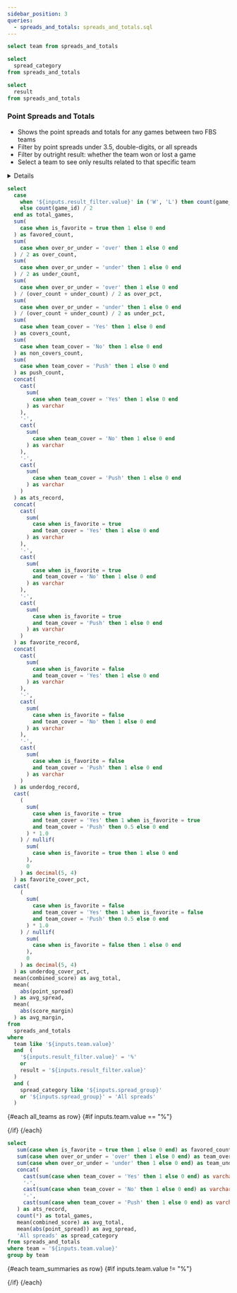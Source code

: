 ```yaml
---
sidebar_position: 3
queries:
  - spreads_and_totals: spreads_and_totals.sql
---
```


```sql teams
select team from spreads_and_totals
```

```sql spread_query
select 
  spread_category
from spreads_and_totals
```

```sql result_filter
select 
  result
from spreads_and_totals
```

### Point Spreads and Totals 

- Shows the point spreads and totals for any games between two FBS teams
- Filter by point spreads under 3.5, double-digits, or all spreads
- Filter by outright result: whether the team won or lost a game
- Select a team to see only results related to that specific team

<Details title="Notes">

This data excludes results for games against FCS teams. 

The table shows one row per team, so total games count should be half of the number of rows present in the table unless you're filtering by the outright result as a win or loss. 
</Details>

<ButtonGroup
    data={spread_query} 
    name=spread_group
    title="Filter by point spread"
    defaultValue="All spreads">
    <ButtonGroupItem valueLabel = "All spreads" value="All spreads" default/>
    <ButtonGroupItem valueLabel = "Double-digits" value="Double-digits" />
    <ButtonGroupItem valueLabel = "3.5 or less" value="3.5 or less" />
</ButtonGroup>

<div>
<Dropdown name=result_filter title="Outright result" >
    <DropdownOption valueLabel ="All" value ="%" default/>
    <DropdownOption valueLabel = "Win" value ="W" />
    <DropdownOption valueLabel = "Loss" value ="L" />
</Dropdown>
</div>


```sql all_teams
select 
  case 
    when '${inputs.result_filter.value}' in ('W', 'L') then count(game_id)
    else count(game_id) / 2 
  end as total_games,
  sum(
    case when is_favorite = true then 1 else 0 end
  ) as favored_count, 
  sum(
    case when over_or_under = 'over' then 1 else 0 end
  ) / 2 as over_count, 
  sum(
    case when over_or_under = 'under' then 1 else 0 end
  ) / 2 as under_count, 
  sum(
    case when over_or_under = 'over' then 1 else 0 end
  ) / (over_count + under_count) / 2 as over_pct, 
  sum(
    case when over_or_under = 'under' then 1 else 0 end
  ) / (over_count + under_count) / 2 as under_pct, 
  sum(
    case when team_cover = 'Yes' then 1 else 0 end
  ) as covers_count, 
  sum(
    case when team_cover = 'No' then 1 else 0 end
  ) as non_covers_count, 
  sum(
    case when team_cover = 'Push' then 1 else 0 end
  ) as push_count, 
  concat(
    cast(
      sum(
        case when team_cover = 'Yes' then 1 else 0 end
      ) as varchar
    ), 
    '-', 
    cast(
      sum(
        case when team_cover = 'No' then 1 else 0 end
      ) as varchar
    ), 
    '-', 
    cast(
      sum(
        case when team_cover = 'Push' then 1 else 0 end
      ) as varchar
    )
  ) as ats_record, 
  concat(
    cast(
      sum(
        case when is_favorite = true 
        and team_cover = 'Yes' then 1 else 0 end
      ) as varchar
    ), 
    '-', 
    cast(
      sum(
        case when is_favorite = true 
        and team_cover = 'No' then 1 else 0 end
      ) as varchar
    ), 
    '-', 
    cast(
      sum(
        case when is_favorite = true 
        and team_cover = 'Push' then 1 else 0 end
      ) as varchar
    )
  ) as favorite_record, 
  concat(
    cast(
      sum(
        case when is_favorite = false 
        and team_cover = 'Yes' then 1 else 0 end
      ) as varchar
    ), 
    '-', 
    cast(
      sum(
        case when is_favorite = false 
        and team_cover = 'No' then 1 else 0 end
      ) as varchar
    ), 
    '-', 
    cast(
      sum(
        case when is_favorite = false 
        and team_cover = 'Push' then 1 else 0 end
      ) as varchar
    )
  ) as underdog_record, 
  cast(
    (
      sum(
        case when is_favorite = true 
        and team_cover = 'Yes' then 1 when is_favorite = true 
        and team_cover = 'Push' then 0.5 else 0 end
      ) * 1.0
    ) / nullif(
      sum(
        case when is_favorite = true then 1 else 0 end
      ), 
      0
    ) as decimal(5, 4)
  ) as favorite_cover_pct, 
  cast(
    (
      sum(
        case when is_favorite = false 
        and team_cover = 'Yes' then 1 when is_favorite = false 
        and team_cover = 'Push' then 0.5 else 0 end
      ) * 1.0
    ) / nullif(
      sum(
        case when is_favorite = false then 1 else 0 end
      ), 
      0
    ) as decimal(5, 4)
  ) as underdog_cover_pct, 
  mean(combined_score) as avg_total, 
  mean(
    abs(point_spread)
  ) as avg_spread, 
  mean(
    abs(score_margin)
  ) as avg_margin, 
from 
  spreads_and_totals 
where
  team like '${inputs.team.value}'
  and  (
    '${inputs.result_filter.value}' = '%'
    or 
    result = '${inputs.result_filter.value}' 
  )
  and (
    spread_category like '${inputs.spread_group}'
    or '${inputs.spread_group}' = 'All spreads'
  )
```

{#each all_teams as row}
{#if inputs.team.value == "%"}

<BigValue
  data={row}
  value=favorite_cover_pct
  title="Favorites ATS"
  fmt='pct1'
/>

<BigValue
  data={row}
  value=underdog_cover_pct
  title="Underdogs ATS"
  fmt='pct1'
/>

<BigValue
  data={row}
  value=over_pct
  title="Overs"
  fmt='pct1'
/>

<BigValue
  data={row}
  value=under_pct
  title="Unders"
  fmt='pct1'
/>

<BigValue
  data={row}
  value=total_games
  title="Total games"
  fmt='#'
/>

<BigValue
  data={row}
  value=avg_spread
  title="Avg spread"
  fmt='num1'
/>

<BigValue
  data={row}
  value=avg_margin
  title="Avg margin"
  fmt='num1'
/>

<BigValue
  data={row}
  value=avg_total
  title="Avg total"
  fmt='num1'
/>
{/if}
{/each}


```sql team_summaries
select 
   sum(case when is_favorite = true then 1 else 0 end) as favored_count,
   sum(case when over_or_under = 'over' then 1 else 0 end) as team_over_count,
   sum(case when over_or_under = 'under' then 1 else 0 end) as team_under_count,
   concat(
     cast(sum(case when team_cover = 'Yes' then 1 else 0 end) as varchar),
     '-',
     cast(sum(case when team_cover = 'No' then 1 else 0 end) as varchar),
     '-',
     cast(sum(case when team_cover = 'Push' then 1 else 0 end) as varchar)
   ) as ats_record,
   count(*) as total_games,
   mean(combined_score) as avg_total,
   mean(abs(point_spread)) as avg_spread,
   'All spreads' as spread_category
from spreads_and_totals
where team = '${inputs.team.value}'
group by team
```

{#each team_summaries as row}
{#if inputs.team.value != "%"}

<BigValue
  data={row}
  value=ats_record
  title="ATS"
  fmt='#'
/>

<BigValue
  data={row}
  value=favored_count
  title="Favored"
  fmt='#'
/>

<BigValue
  data={row}
  value=team_over_count
  title="Overs"
  fmt='#'
/>

<BigValue
  data={row}
  value=team_under_count
  title="Unders"
  fmt='0'
/>

{/if}
{/each}

<Dropdown data={teams} name=team value=team title="Select a team">
<DropdownOption value=% valueLabel="All Teams"/>
</Dropdown>


<DataTable data={spreads_and_totals} search=true rows=all rowNumbers=true>
  <Column id=week title="Week"/>
  <Column id=team title="Team"/>
  <Column id=opp title="Opponent"/>
  <Column id=location title="Location"/>
  <Column id=score_sentence title="Result"/>
  <Column id=formatted_point_spread fmt=# downIsGood=true title="Spread"/>
  <Column id=formatted_team_cover title="Cover"/>
  <Column id=total title="Total"/>
  <Column id=formatted_over_or_under wrapTitle=true title="Over or Under"/>
</DataTable>
